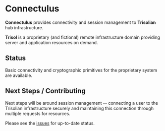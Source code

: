 # Connectulus
**Connectulus** provides connectivity and session management to **Trisolian** hub infrastructure.

**Trisol** is a proprietary (and fictional) remote infrastructure domain providing server and application
resources on demand. 

## Status
Basic connectivity and cryptographic primitives for the proprietary system are available.

## Next Steps / Contributing
Next steps will be around session management -- connecting a user to the Trisolian 
infrastructure securely and maintaining this connection through multiple requests for
resources.

Please see the [issues](https://github.com/trisolaria/connectulus/issues?q=is%3Aissue+is%3Aopen+sort%3Acreated-asc) for up-to-date status.
